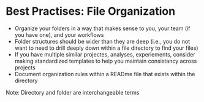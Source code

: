 # Best Practises: File Organization

* Organize your folders in a way that makes sense to you, your team (if you have one), and your workflows
* Folder structures should be wider than they are deep (i.e., you do not want to need to drill deeply down within a file directory to find your files)
* If you have multiple similar projectes, analyses, experiements, consider making standardized templates to help you maintain consistancy across projects
* Document organization rules within a READme file that exists within the directory

Note: Directory and folder are interchangeable terms 
